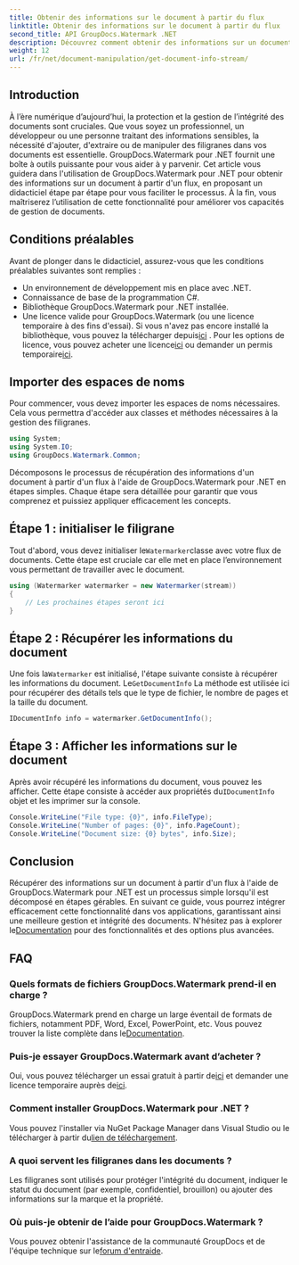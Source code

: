 ```yaml
---
title: Obtenir des informations sur le document à partir du flux
linktitle: Obtenir des informations sur le document à partir du flux
second_title: API GroupDocs.Watermark .NET
description: Découvrez comment obtenir des informations sur un document à partir d'un flux à l'aide de GroupDocs.Watermark pour .NET avec ce guide étape par étape. Vos capacités de gestion de documents sans effort.
weight: 12
url: /fr/net/document-manipulation/get-document-info-stream/
---
```

## Introduction
À l’ère numérique d’aujourd’hui, la protection et la gestion de l’intégrité des documents sont cruciales. Que vous soyez un professionnel, un développeur ou une personne traitant des informations sensibles, la nécessité d'ajouter, d'extraire ou de manipuler des filigranes dans vos documents est essentielle. GroupDocs.Watermark pour .NET fournit une boîte à outils puissante pour vous aider à y parvenir. Cet article vous guidera dans l'utilisation de GroupDocs.Watermark pour .NET pour obtenir des informations sur un document à partir d'un flux, en proposant un didacticiel étape par étape pour vous faciliter le processus. À la fin, vous maîtriserez l’utilisation de cette fonctionnalité pour améliorer vos capacités de gestion de documents.
## Conditions préalables
Avant de plonger dans le didacticiel, assurez-vous que les conditions préalables suivantes sont remplies :
- Un environnement de développement mis en place avec .NET.
- Connaissance de base de la programmation C#.
- Bibliothèque GroupDocs.Watermark pour .NET installée.
- Une licence valide pour GroupDocs.Watermark (ou une licence temporaire à des fins d'essai).
 Si vous n'avez pas encore installé la bibliothèque, vous pouvez la télécharger depuis[ici](https://releases.groupdocs.com/Watermark/net/) . Pour les options de licence, vous pouvez acheter une licence[ici](https://purchase.groupdocs.com/buy) ou demander un permis temporaire[ici](https://purchase.groupdocs.com/temporary-license/).
## Importer des espaces de noms
Pour commencer, vous devez importer les espaces de noms nécessaires. Cela vous permettra d'accéder aux classes et méthodes nécessaires à la gestion des filigranes.
```csharp
using System;
using System.IO;
using GroupDocs.Watermark.Common;
```
Décomposons le processus de récupération des informations d'un document à partir d'un flux à l'aide de GroupDocs.Watermark pour .NET en étapes simples. Chaque étape sera détaillée pour garantir que vous comprenez et puissiez appliquer efficacement les concepts.
## Étape 1 : initialiser le filigrane
 Tout d'abord, vous devez initialiser le`Watermarker`classe avec votre flux de documents. Cette étape est cruciale car elle met en place l’environnement vous permettant de travailler avec le document.
```csharp
using (Watermarker watermarker = new Watermarker(stream))
{
    // Les prochaines étapes seront ici
}
```
## Étape 2 : Récupérer les informations du document
 Une fois la`Watermarker` est initialisé, l'étape suivante consiste à récupérer les informations du document. Le`GetDocumentInfo` La méthode est utilisée ici pour récupérer des détails tels que le type de fichier, le nombre de pages et la taille du document.
```csharp
IDocumentInfo info = watermarker.GetDocumentInfo();
```
## Étape 3 : Afficher les informations sur le document
 Après avoir récupéré les informations du document, vous pouvez les afficher. Cette étape consiste à accéder aux propriétés du`IDocumentInfo` objet et les imprimer sur la console.
```csharp
Console.WriteLine("File type: {0}", info.FileType);
Console.WriteLine("Number of pages: {0}", info.PageCount);
Console.WriteLine("Document size: {0} bytes", info.Size);
```

## Conclusion
 Récupérer des informations sur un document à partir d'un flux à l'aide de GroupDocs.Watermark pour .NET est un processus simple lorsqu'il est décomposé en étapes gérables. En suivant ce guide, vous pourrez intégrer efficacement cette fonctionnalité dans vos applications, garantissant ainsi une meilleure gestion et intégrité des documents. N'hésitez pas à explorer le[Documentation](https://tutorials.groupdocs.com/Watermark/net/) pour des fonctionnalités et des options plus avancées.
## FAQ
### Quels formats de fichiers GroupDocs.Watermark prend-il en charge ?
 GroupDocs.Watermark prend en charge un large éventail de formats de fichiers, notamment PDF, Word, Excel, PowerPoint, etc. Vous pouvez trouver la liste complète dans le[Documentation](https://tutorials.groupdocs.com/Watermark/net/).
### Puis-je essayer GroupDocs.Watermark avant d’acheter ?
 Oui, vous pouvez télécharger un essai gratuit à partir de[ici](https://releases.groupdocs.com/) et demander une licence temporaire auprès de[ici](https://purchase.groupdocs.com/temporary-license/).
### Comment installer GroupDocs.Watermark pour .NET ?
 Vous pouvez l'installer via NuGet Package Manager dans Visual Studio ou le télécharger à partir du[lien de téléchargement](https://releases.groupdocs.com/Watermark/net/).
### A quoi servent les filigranes dans les documents ?
Les filigranes sont utilisés pour protéger l'intégrité du document, indiquer le statut du document (par exemple, confidentiel, brouillon) ou ajouter des informations sur la marque et la propriété.
### Où puis-je obtenir de l’aide pour GroupDocs.Watermark ?
 Vous pouvez obtenir l'assistance de la communauté GroupDocs et de l'équipe technique sur le[forum d'entraide](https://forum.groupdocs.com/c/watermark/19).